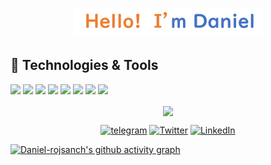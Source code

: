 <p align="center"><a href=""><img width="60%" src="images/dani.png" /></a></p>



## 🔧 Technologies & Tools

![](https://img.shields.io/badge/OS-Linux-informational?style=flat&logo=linux&logoColor=white&color=orange)
![](https://img.shields.io/badge/Code-R-informational?style=flat&logo=r&logoColor=white&color=orange)
![](https://img.shields.io/badge/Tools-Jupyter-informational?style=flat&logo=jupyter&logoColor=white&color=orange)
![](https://img.shields.io/badge/Code-Julia-informational?style=flat&logo=julia&logoColor=white&color=orange)
![](https://img.shields.io/badge/Tools-MySQL-informational?style=flat&logo=MySql&logoColor=white&color=orange)
![](https://img.shields.io/badge/Tools-LaTeX-informational?style=flat&logo=LaTeX&logoColor=white&color=orange)
![](https://img.shields.io/badge/Code-Python-informational?style=flat&logo=python&logoColor=white&color=orange)
![](https://img.shields.io/badge/Tools-Markdown-informational?style=flat&logo=markdown&logoColor=white&color=orange)


<p align="center">
<a href="https://github.com/daniel-rojsanch/github-readme-stats"><img align="center" src="https://github-readme-stats.vercel.app/api/top-langs/?username=daniel-rojsanch&layout=compact&theme=buefy&hide_border=true" /></a>
</p>


<p align="center"><a href="####" target="_blank"><img alt="telegram" src="https://img.shields.io/badge/telegram-%230077B5.svg?&style=for-the-badge&logo=TELEGRAM&logoColor=white" /></a> <a href="########" target="_blank"><img alt="Twitter" src="https://img.shields.io/badge/twitter-%231DA1F2.svg?&style=for-the-badge&logo=twitter&logoColor=white" /></a> <a href="########" target="_blank"><img alt="LinkedIn" src="https://img.shields.io/badge/linkedin-%230077B5.svg?&style=for-the-badge&logo=linkedin&logoColor=white" /></a>
</p>



[![Daniel-rojsanch's github activity graph](https://activity-graph.herokuapp.com/graph?username=daniel-rojsanch&theme=minimal)](https://github.com/ashutosh00710/github-readme-activity-graph)

